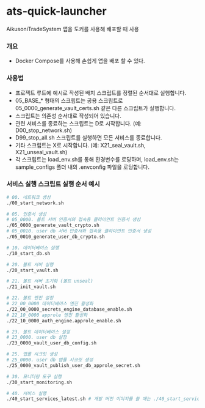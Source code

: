 # ats-quick-launcher

AikusoniTradeSystem 앱을 도커를 사용해 배포할 때 사용

### 개요
- Docker Compose를 사용해 손쉽게 앱을 배포 할 수 있다.

### 사용법
- 프로젝트 루트에 예시로 작성된 배치 스크립트를 정렬된 순서대로 실행합니다.
- 05_BASE_* 형태의 스크립트는 공용 스크립트로 05_0000_generate_vault_certs.sh 같은 다른 스크립트가 실행합니다.
- 스크립트는 의존성 순서대로 작성되어 있습니다.
- 관련 서비스를 종료하는 스크립트는 D로 시작합니다. (예: D00_stop_network.sh)
- D99_stop_all.sh 스크립트를 실행하면 모든 서비스를 종료합니다.
- 기타 스크립트는 X로 시작합니다. (예: X21_seal_vault.sh, X21_unseal_vault.sh)
- 각 스크립트는 load_env.sh를 통해 환경변수를 로딩하며, load_env.sh는 sample_configs 폴더 내의 .envconfig 파일을 로딩합니다.

### 서비스 실행 스크립트 실행 순서 예시
```bash
# 00. 네트워크 생성
./00_start_network.sh

# 05. 인증서 생성
# 05_0000. 볼트 서버 인증서와 접속용 클라이언트 인증서 생성
./05_0000_generate_vault_crypto.sh
# 05_0010. user db 서버 인증서와 접속용 클라이언트 인증서 생성
./05_0010_generate_user_db_crypto.sh

# 10. 데이터베이스 실행
./10_start_db.sh

# 20. 볼트 서버 실행
./20_start_vault.sh

# 21. 볼트 서버 초기화 (볼트 unseal)
./21_init_vault.sh

# 22. 볼트 엔진 설정
# 22_00_0000 데이터베이스 엔진 활성화
./22_00_0000_secrets_engine_database_enable.sh
# 22_10_0000 approle 엔진 활성화
./22_10_0000_auth_engine.approle_enable.sh

# 23. 볼트 데이터베이스 설정
# 23_0000. user db 설정
./23_0000_vault_user_db_config.sh

# 25. 앱롤 시크릿 생성
# 25_0000. user db 앱롤 시크릿 생성
./25_0000_vault_publish_user_db_approle_secret.sh

# 30. 모니터링 도구 실행
./30_start_monitoring.sh

# 40. 서비스 실행
./40_start_services_latest.sh # 개발 버전 이미지를 쓸 때는 ./40_start_services_develop.sh
```
